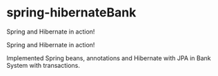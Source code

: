 # spring-hibernateBank
Spring and Hibernate in action!

Spring and Hibernate in action!

Implemented Spring beans, annotations and Hibernate with JPA in Bank System with transactions.
